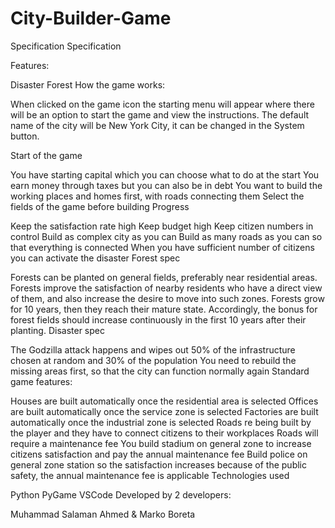 # City-Builder-Game

Specification
Specification

Features:

Disaster
Forest
How the game works:

When clicked on the game icon the starting menu will appear where there will be an option to start the game and view the instructions. The default name of the city will be New York City, it can be changed in the System button.

Start of the game

You have starting capital which you can choose what to do at the start
You earn money through taxes but you can also be in debt
You want to build the working places and homes first, with roads connecting them
Select the fields of the game before building
Progress

Keep the satisfaction rate high
Keep budget high
Keep citizen numbers in control
Build as complex city as you can
Build as many roads as you can so that everything is connected
When you have sufficient number of citizens you can activate the disaster
Forest spec

Forests can be planted on general fields, preferably near residential areas. Forests improve the satisfaction of nearby residents who have a direct view of them, and also increase the desire to move into such zones.
Forests grow for 10 years, then they reach their mature state. Accordingly, the bonus for forest fields should increase continuously in the first 10 years after their planting.
Disaster spec

The Godzilla attack happens and wipes out 50% of the infrastructure chosen at random and 30% of the population
You need to rebuild the missing areas first, so that the city can function normally again
Standard game features:

Houses are built automatically once the residential area is selected
Offices are built automatically once the service zone is selected
Factories are built automatically once the industrial zone is selected
Roads re being built by the player and they have to connect citizens to their workplaces
Roads will require a maintenance fee
You build stadium on general zone to increase citizens satisfaction and pay the annual maintenance fee
Build police on general zone station so the satisfaction increases because of the public safety, the annual maintenance fee is applicable
Technologies used

Python
PyGame
VSCode
Developed by 2 developers:

Muhammad Salaman Ahmed &
Marko Boreta

